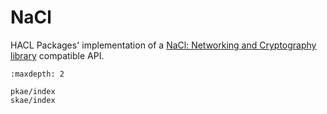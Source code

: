 # NaCl

HACL Packages' implementation of a [NaCl: Networking and Cryptography library](https://nacl.cr.yp.to/) compatible API.

```{toctree}
:maxdepth: 2

pkae/index
skae/index
```

